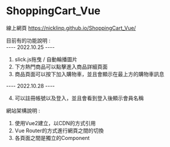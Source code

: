 # ShoppingCart_Vue
線上網頁
https://nicklinp.github.io/ShoppingCart_Vue/

目前有的功能說明 : <br>
---- 2022.10.25 ----
1. slick.js拖曳 / 自動輪播圖片
2. 下方熱門商品可以點擊進入商品詳細頁面
3. 商品頁面可以按下加入購物車，並且會顯示在最上方的購物車訊息


---- 2022.10.28 ----


4. 可以註冊帳號以及登入，並且會看到登入後顯示會員名稱


網站架構說明 :
1. 使用Vue2建立，以CDN的方式引用
2. Vue Router的方式進行網頁之間的切換
3. 各頁面之間是獨立的Component
